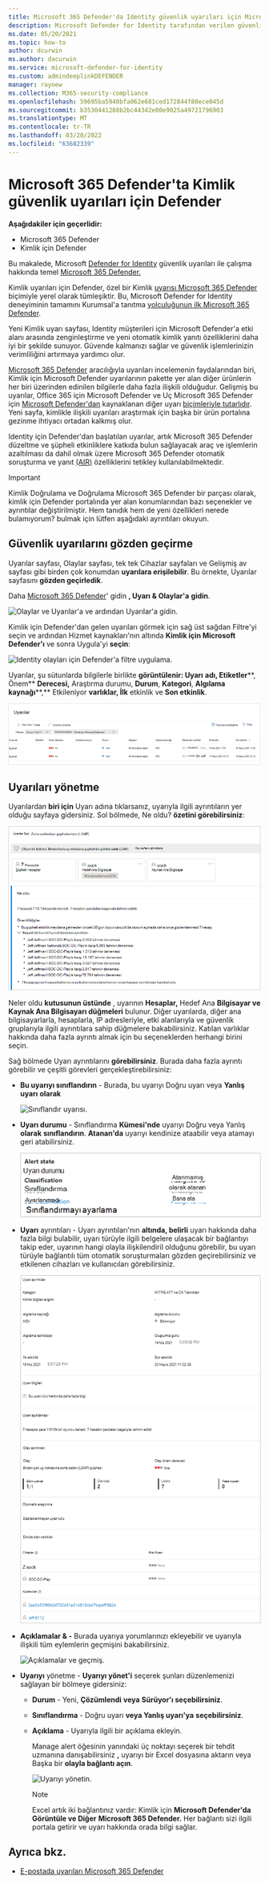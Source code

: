 ```yaml
---
title: Microsoft 365 Defender'da Identity güvenlik uyarıları için Microsoft Defender
description: Microsoft Defender for Identity tarafından verilen güvenlik uyarılarını Aynı Kişi'de yönetmeyi ve Microsoft 365 Defender
ms.date: 05/20/2021
ms.topic: how-to
author: dcurwin
ms.author: dacurwin
ms.service: microsoft-defender-for-identity
ms.custom: admindeeplinkDEFENDER
manager: raynew
ms.collection: M365-security-compliance
ms.openlocfilehash: 59695ba5940bfa062e681ced172844f80ece045d
ms.sourcegitcommit: b3530441288b2bc44342e00e9025a49721796903
ms.translationtype: MT
ms.contentlocale: tr-TR
ms.lasthandoff: 03/20/2022
ms.locfileid: "63682339"
---
```

# <a name="defender-for-identity-security-alerts-in-microsoft-365-defender"></a>Microsoft 365 Defender'ta Kimlik güvenlik uyarıları için Defender

**Aşağıdakiler için geçerlidir:**

- Microsoft 365 Defender
- Kimlik için Defender

Bu makalede, Microsoft [Defender for Identity](/defender-for-identity) güvenlik uyarıları ile çalışma hakkında temel [Microsoft 365 Defender.](/microsoft-365/security/defender/overview-security-center)

Kimlik uyarıları için Defender, özel bir Kimlik <a href="https://go.microsoft.com/fwlink/p/?linkid=2077139" target="_blank">uyarısı Microsoft 365 Defender</a> biçimiyle yerel olarak tümleşiktir. Bu, Microsoft Defender for Identity deneyiminin tamamını Kurumsal'a tanıtma [yolculuğunun ilk Microsoft 365 Defender](/defender-for-identity/defender-for-identity-in-microsoft-365-defender).

Yeni Kimlik uyarı sayfası, Identity müşterileri için Microsoft Defender'a etki alanı arasında zenginleştirme ve yeni otomatik kimlik yanıtı özelliklerini daha iyi bir şekilde sunuyor. Güvende kalmanızı sağlar ve güvenlik işlemlerinizin verimliliğini artırmaya yardımcı olur.

[Microsoft 365 Defender](/microsoft-365/security/defender/microsoft-365-defender) aracılığıyla uyarıları incelemenin faydalarından biri, Kimlik için Microsoft Defender uyarılarının pakette yer alan diğer ürünlerin her biri üzerinden edinilen bilgilerle daha fazla ilişkili olduğudur. Gelişmiş bu uyarılar, Office 365 için Microsoft Defender ve Uç Microsoft 365 Defender için [Microsoft Defender'dan](/microsoft-365/security/office-365-security) kaynaklanan diğer uyarı [biçimleriyle tutarlıdır](/microsoft-365/security/defender-endpoint). Yeni sayfa, kimlikle ilişkili uyarıları araştırmak için başka bir ürün portalına gezinme ihtiyacı ortadan kalkmış olur.

Identity için Defender'dan başlatılan uyarılar, artık Microsoft 365 Defender düzeltme ve şüpheli etkinliklere katkıda bulun sağlayacak araç ve işlemlerin azaltılması da dahil olmak üzere Microsoft 365 Defender otomatik soruşturma ve yanıt [(AIR)](/microsoft-365/security/defender/m365d-autoir) özelliklerini tetikley kullanılabilmektedir.

> [!IMPORTANT]
> Kimlik Doğrulama ve Doğrulama Microsoft 365 Defender bir parçası olarak, kimlik için Defender portalında yer alan konumlarından bazı seçenekler ve ayrıntılar değiştirilmiştir. Hem tanıdık hem de yeni özellikleri nerede bulamıyorum? bulmak için lütfen aşağıdaki ayrıntıları okuyun.

## <a name="review-security-alerts"></a>Güvenlik uyarılarını gözden geçirme

Uyarılar sayfası, Olaylar sayfası, tek tek Cihazlar sayfaları ve Gelişmiş  av sayfası gibi birden çok  konumdan **uyarılara erişilebilir**. Bu örnekte, Uyarılar sayfasını **gözden geçirledik**.

Daha <a href="https://go.microsoft.com/fwlink/p/?linkid=2077139" target="_blank">Microsoft 365 Defender</a>' gidin **, Uyarı & Olaylar'a** **gidin**.

![Olaylar ve Uyarılar'a ve ardından Uyarılar'a gidin.](../../media/defender-identity/incidents-alerts.png)

Kimlik için Defender'dan gelen uyarıları görmek için sağ üst sağdan Filtre'yi seçin ve ardından Hizmet  kaynakları'nın altında **Kimlik için Microsoft Defender'ı** ve sonra Uygula'yi **seçin**:

![Identity olayları için Defender'a filtre uygulama.](../../media/defender-identity/filter-defender-for-identity.png)

Uyarılar, şu sütunlarda bilgilerle birlikte **görüntülenir: Uyarı** **adı, Etiketler****, Önem** **Derecesi,** Araştırma durumu, **Durum**, **Kategori**, **Algılama kaynağı****,** Etkileniyor **varlıklar, İlk** etkinlik ve **Son etkinlik**.

![Identity etkinlikleri için Defender.](../../media/defender-identity/filtered-alerts.png)

## <a name="manage-alerts"></a>Uyarıları yönetme

Uyarılardan **biri için** Uyarı adına tıklarsanız, uyarıyla ilgili ayrıntıların yer olduğu sayfaya gidersiniz. Sol bölmede, Ne oldu? **özetini görebilirsiniz**:

![Uyarıda ne oldu?](../../media/defender-identity/what-happened.png)

Neler oldu **kutusunun üstünde** , uyarının **Hesaplar,** Hedef Ana **Bilgisayar ve** **Kaynak Ana Bilgisayarı düğmeleri** bulunur. Diğer uyarılarda, diğer ana bilgisayarlarla, hesaplarla, IP adresleriyle, etki alanlarıyla ve güvenlik gruplarıyla ilgili ayrıntılara sahip düğmelere bakabilirsiniz. Katılan varlıklar hakkında daha fazla ayrıntı almak için bu seçeneklerden herhangi birini seçin.

Sağ bölmede Uyarı ayrıntılarını **görebilirsiniz**. Burada daha fazla ayrıntı görebilir ve çeşitli görevleri gerçekleştirebilirsiniz:

- **Bu uyarıyı sınıflandırın** - Burada, bu uyarıyı Doğru uyarı veya **Yanlış uyarı** **olarak**

    ![Sınıflandır uyarısı.](../../media/defender-identity/classify-alert.png)

- **Uyarı durumu** - Sınıflandırma **Kümesi'nde** uyarıyı Doğru veya Yanlış **olarak** **sınıflandırın**. **Atanan'da** uyarıyı kendinize ataabilir veya atamayı geri atabilirsiniz.

    ![Uyarı durumu.](../../media/defender-identity/alert-state.png)

- **Uyarı** ayrıntıları - Uyarı ayrıntıları'nın **altında, belirli** uyarı hakkında daha fazla bilgi bulabilir, uyarı türüyle ilgili belgelere ulaşacak bir bağlantıyı takip eder, uyarının hangi olayla ilişkilendiril olduğunu görebilir, bu uyarı türüyle bağlantılı tüm otomatik soruşturmaları gözden geçirebilirsiniz ve etkilenen cihazları ve kullanıcıları görebilirsiniz.

    ![Uyarı ayrıntıları.](../../media/defender-identity/alert-details.png)

- **Açıklamalar & -** Burada uyarıya yorumlarınızı ekleyebilir ve uyarıyla ilişkili tüm eylemlerin geçmişini bakabilirsiniz.

    ![Açıklamalar ve geçmiş.](../../media/defender-identity/comments-history.png)

- **Uyarıyı** yönetme - **Uyarıyı yönet'i** seçerek şunları düzenlemenizi sağlayan bir bölmeye gidersiniz:
  - **Durum** - Yeni, **Çözümlendi** **veya** **Sürüyor'ı seçebilirsiniz**.
  - **Sınıflandırma** - Doğru uyarı **veya Yanlış uyarı'ya** **seçebilirsiniz**.
  - **Açıklama** - Uyarıyla ilgili bir açıklama ekleyin.

    Manage alert öğesinin yanındaki üç noktayı seçerek bir tehdit uzmanına danışabilirsiniz **,** uyarıyı bir  Excel dosyasına aktarın veya Başka bir **olayla bağlantı açın**.

    ![Uyarıyı yönetin.](../../media/defender-identity/manage-alert.png)

    > [!NOTE]
    > Excel artık iki bağlantınız vardır: Kimlik için **Microsoft Defender'da Görüntüle ve Diğer** **Microsoft 365 Defender.** Her bağlantı sizi ilgili portala getirir ve uyarı hakkında orada bilgi sağlar.

## <a name="see-also"></a>Ayrıca bkz.

- [E-postada uyarıları Microsoft 365 Defender](../defender/investigate-alerts.md)
